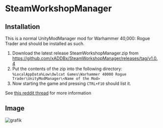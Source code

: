 # SteamWorkshopManager
## Installation
This is a normal UnityModManager mod for Warhammer 40,000: Rogue Trader and should be installed as such.
1. Download the latest release SteamWorkshopManager.zip from https://github.com/xADDBx/SteamWorkshopManager/releases/tag/v1.0.4
2. Put the contents of the zip into the following directory: `%LocalAppData%Low\Owlcat Games\Warhammer 40000 Rogue Trader\UnityModManager\<Name of the Mod>`
3. Now starting the game and pressing `CTRL+F10` should list it. 

See [this reddit thread](https://www.reddit.com/r/RogueTraderCRPG/comments/18cxbyo/modding_in_rogue_trader/) for more information
## Image
![grafik](https://github.com/xADDBx/SteamWorkshopManager/assets/62178123/65fe542b-b6d4-4427-8090-96020c3362f9)
